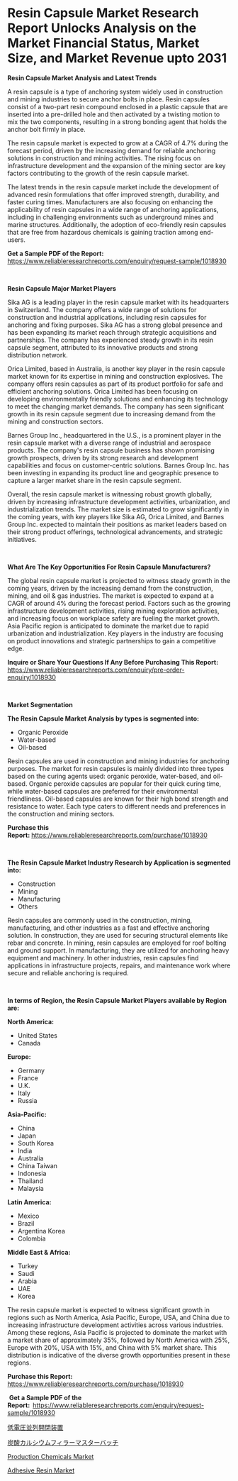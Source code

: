 <p><h1>Resin Capsule Market Research Report Unlocks Analysis on the Market Financial Status, Market Size, and Market Revenue upto 2031</h1></p><p><strong>Resin Capsule Market Analysis and Latest Trends</strong></p>
<p><p>A resin capsule is a type of anchoring system widely used in construction and mining industries to secure anchor bolts in place. Resin capsules consist of a two-part resin compound enclosed in a plastic capsule that are inserted into a pre-drilled hole and then activated by a twisting motion to mix the two components, resulting in a strong bonding agent that holds the anchor bolt firmly in place.</p><p>The resin capsule market is expected to grow at a CAGR of 4.7% during the forecast period, driven by the increasing demand for reliable anchoring solutions in construction and mining activities. The rising focus on infrastructure development and the expansion of the mining sector are key factors contributing to the growth of the resin capsule market.</p><p>The latest trends in the resin capsule market include the development of advanced resin formulations that offer improved strength, durability, and faster curing times. Manufacturers are also focusing on enhancing the applicability of resin capsules in a wide range of anchoring applications, including in challenging environments such as underground mines and marine structures. Additionally, the adoption of eco-friendly resin capsules that are free from hazardous chemicals is gaining traction among end-users.</p></p>
<p><strong>Get a Sample PDF of the Report:&nbsp;</strong> <a href="https://www.reliableresearchreports.com/enquiry/request-sample/1018930">https://www.reliableresearchreports.com/enquiry/request-sample/1018930</a></p>
<p>&nbsp;</p>
<p><strong>Resin Capsule Major Market Players</strong></p>
<p><p>Sika AG is a leading player in the resin capsule market with its headquarters in Switzerland. The company offers a wide range of solutions for construction and industrial applications, including resin capsules for anchoring and fixing purposes. Sika AG has a strong global presence and has been expanding its market reach through strategic acquisitions and partnerships. The company has experienced steady growth in its resin capsule segment, attributed to its innovative products and strong distribution network.</p><p>Orica Limited, based in Australia, is another key player in the resin capsule market known for its expertise in mining and construction explosives. The company offers resin capsules as part of its product portfolio for safe and efficient anchoring solutions. Orica Limited has been focusing on developing environmentally friendly solutions and enhancing its technology to meet the changing market demands. The company has seen significant growth in its resin capsule segment due to increasing demand from the mining and construction sectors.</p><p>Barnes Group Inc., headquartered in the U.S., is a prominent player in the resin capsule market with a diverse range of industrial and aerospace products. The company's resin capsule business has shown promising growth prospects, driven by its strong research and development capabilities and focus on customer-centric solutions. Barnes Group Inc. has been investing in expanding its product line and geographic presence to capture a larger market share in the resin capsule segment.</p><p>Overall, the resin capsule market is witnessing robust growth globally, driven by increasing infrastructure development activities, urbanization, and industrialization trends. The market size is estimated to grow significantly in the coming years, with key players like Sika AG, Orica Limited, and Barnes Group Inc. expected to maintain their positions as market leaders based on their strong product offerings, technological advancements, and strategic initiatives.</p></p>
<p>&nbsp;</p>
<p><strong>What Are The Key Opportunities For Resin Capsule Manufacturers?</strong></p>
<p><p>The global resin capsule market is projected to witness steady growth in the coming years, driven by the increasing demand from the construction, mining, and oil & gas industries. The market is expected to expand at a CAGR of around 4% during the forecast period. Factors such as the growing infrastructure development activities, rising mining exploration activities, and increasing focus on workplace safety are fueling the market growth. Asia Pacific region is anticipated to dominate the market due to rapid urbanization and industrialization. Key players in the industry are focusing on product innovations and strategic partnerships to gain a competitive edge.</p></p>
<p><strong>Inquire or Share Your Questions If Any Before Purchasing This Report:</strong> <a href="https://www.reliableresearchreports.com/enquiry/pre-order-enquiry/1018930">https://www.reliableresearchreports.com/enquiry/pre-order-enquiry/1018930</a></p>
<p>&nbsp;</p>
<p><strong>Market Segmentation</strong></p>
<p><strong>The Resin Capsule Market Analysis by types is segmented into:</strong></p>
<p><ul><li>Organic Peroxide</li><li>Water-based</li><li>Oil-based</li></ul></p>
<p><p>Resin capsules are used in construction and mining industries for anchoring purposes. The market for resin capsules is mainly divided into three types based on the curing agents used: organic peroxide, water-based, and oil-based. Organic peroxide capsules are popular for their quick curing time, while water-based capsules are preferred for their environmental friendliness. Oil-based capsules are known for their high bond strength and resistance to water. Each type caters to different needs and preferences in the construction and mining sectors.</p></p>
<p><strong>Purchase this Report:&nbsp;</strong><a href="https://www.reliableresearchreports.com/purchase/1018930">https://www.reliableresearchreports.com/purchase/1018930</a></p>
<p>&nbsp;</p>
<p><strong>The Resin Capsule Market Industry Research by Application is segmented into:</strong></p>
<p><ul><li>Construction</li><li>Mining</li><li>Manufacturing</li><li>Others</li></ul></p>
<p><p>Resin capsules are commonly used in the construction, mining, manufacturing, and other industries as a fast and effective anchoring solution. In construction, they are used for securing structural elements like rebar and concrete. In mining, resin capsules are employed for roof bolting and ground support. In manufacturing, they are utilized for anchoring heavy equipment and machinery. In other industries, resin capsules find applications in infrastructure projects, repairs, and maintenance work where secure and reliable anchoring is required.</p></p>
<p>&nbsp;</p>
<p><strong>In terms of Region, the Resin Capsule Market Players available by Region are:</strong></p>
<p>
    <p> <strong> North America: </strong>
        <ul>
            <li>United States</li>
            <li>Canada</li>
        </ul>
        </p> 
    <p> <strong> Europe: </strong>
        <ul>
            <li>Germany</li>
            <li>France</li>
            <li>U.K.</li>
            <li>Italy</li>
            <li>Russia</li>
        </ul>
        </p> 
    <p> <strong> Asia-Pacific: </strong>
        <ul>
            <li>China</li>
            <li>Japan</li>
            <li>South Korea</li>
            <li>India</li>
            <li>Australia</li>
            <li>China Taiwan</li>
            <li>Indonesia</li>
            <li>Thailand</li>
            <li>Malaysia</li>
        </ul>
        </p> 
    <p> <strong> Latin America: </strong>
        <ul>
            <li>Mexico</li>
            <li>Brazil</li>
            <li>Argentina Korea</li>
            <li>Colombia</li>
        </ul>
        </p> 
    <p> <strong> Middle East & Africa: </strong>
        <ul>
            <li>Turkey</li>
            <li>Saudi</li>
            <li>Arabia</li>
            <li>UAE</li>
            <li>Korea</li>
        </ul>
    </p>
    </p>
<p><p>The resin capsule market is expected to witness significant growth in regions such as North America, Asia Pacific, Europe, USA, and China due to increasing infrastructure development activities across various industries. Among these regions, Asia Pacific is projected to dominate the market with a market share of approximately 35%, followed by North America with 25%, Europe with 20%, USA with 15%, and China with 5% market share. This distribution is indicative of the diverse growth opportunities present in these regions.</p></p>
<p><strong>Purchase this Report: </strong><a href="https://www.reliableresearchreports.com/purchase/1018930">https://www.reliableresearchreports.com/purchase/1018930</a></p>
<p>&nbsp;<strong>Get a Sample PDF of the Report:&nbsp;&nbsp;</strong><a href="https://www.reliableresearchreports.com/enquiry/request-sample/1018930">https://www.reliableresearchreports.com/enquiry/request-sample/1018930</a></p>
<p><strong></strong></p>
<p><p><a href="https://medium.com/@randallrunte2023/%E4%BD%8E%E9%9B%BB%E5%9C%A7%E4%B8%A6%E5%88%97%E3%82%B9%E3%82%A4%E3%83%83%E3%83%81%E3%82%AE%E3%82%A2%E5%B8%82%E5%A0%B4%E3%81%AF-%E5%B8%82%E5%A0%B4%E3%82%B7%E3%82%A7%E3%82%A2-%E5%B8%82%E5%A0%B4%E5%8B%95%E5%90%91-%E5%B8%82%E5%A0%B4%E6%88%90%E9%95%B7%E3%81%AB%E9%96%A2%E3%81%99%E3%82%8B%E6%83%85%E5%A0%B1%E3%82%92%E6%8F%90%E4%BE%9B%E3%81%97%E3%81%BE%E3%81%99-bc0a03ad88fd">低電圧並列開閉装置</a></p><p><a href="https://medium.com/@laceyzemlak1/%E7%82%AD%E9%85%B8%E3%82%AB%E3%83%AB%E3%82%B7%E3%82%A6%E3%83%A0%E3%83%95%E3%82%A3%E3%83%A9%E3%83%BC%E3%83%9E%E3%82%B9%E3%82%BF%E3%83%BC%E3%83%90%E3%83%83%E3%83%81%E5%B8%82%E5%A0%B4%E3%81%AE%E5%B1%95%E6%9C%9B-%E7%94%A3%E6%A5%AD%E6%A6%82%E8%A6%81%E3%81%A8%E4%BA%88%E6%B8%AC-2024%E5%B9%B4%E3%81%8B%E3%82%892031%E5%B9%B4-4dd0da04cae3">炭酸カルシウムフィラーマスターバッチ</a></p><p><a href="https://github.com/changoleonlaverguenzanoexiste/Market-Research-Report-List-2/blob/main/production-chemicals-market.md">Production Chemicals Market</a></p><p><a href="https://github.com/dimitrishawkinswaynenp91rgz/Market-Research-Report-List-1/blob/main/adhesive-resin-market.md">Adhesive Resin Market</a></p></p>